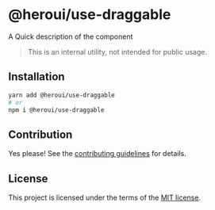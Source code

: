 # @heroui/use-draggable

A Quick description of the component

> This is an internal utility, not intended for public usage.

## Installation

```sh
yarn add @heroui/use-draggable
# or
npm i @heroui/use-draggable
```

## Contribution

Yes please! See the
[contributing guidelines](https://github.com/nextui-org/nextui/blob/master/CONTRIBUTING.md)
for details.

## License

This project is licensed under the terms of the
[MIT license](https://github.com/nextui-org/nextui/blob/master/LICENSE).
